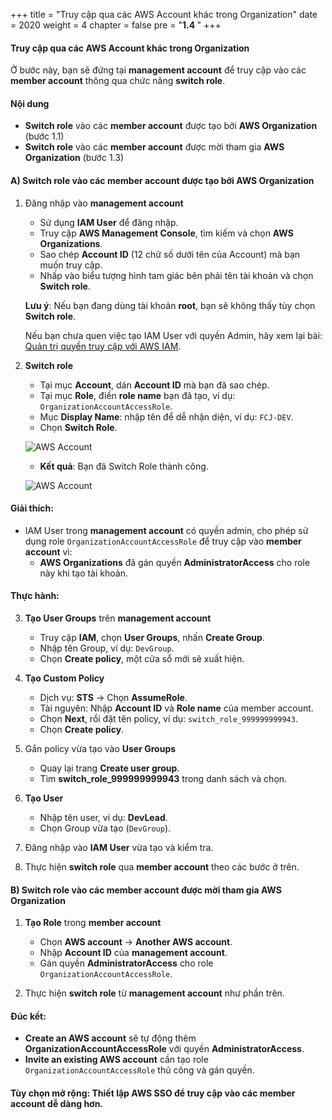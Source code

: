 +++
title = "Truy cập qua các AWS Account khác trong Organization"
date = 2020
weight = 4
chapter = false
pre = "<b>1.4 </b>"
+++

#### Truy cập qua các AWS Account khác trong Organization

Ở bước này, bạn sẽ đứng tại **management account** để truy cập vào các **member account** thông qua chức năng **switch role**.

#### **Nội dung**

- **Switch role** vào các **member account** được tạo bởi **AWS Organization** (bước 1.1)
- **Switch role** vào các **member account** được mời tham gia **AWS Organization** (bước 1.3)

#### A) **Switch role** vào các **member account** được tạo bởi **AWS Organization**

1. Đăng nhập vào **management account**

   - Sử dụng **IAM User** để đăng nhập.
   - Truy cập **AWS Management Console**, tìm kiếm và chọn **AWS Organizations**.
   - Sao chép **Account ID** (12 chữ số dưới tên của Account) mà bạn muốn truy cập.
   - Nhấp vào biểu tượng hình tam giác bên phải tên tài khoản và chọn **Switch role**.

   <!-- ![AWS Account](/images/11/0000.png?featherlight=false&width=90pc) -->

   **Lưu ý**: Nếu bạn đang dùng tài khoản **root**, bạn sẽ không thấy tùy chọn **Switch role**.

   Nếu bạn chưa quen việc tạo IAM User với quyền Admin, hãy xem lại bài: [Quản trị quyền truy cập với AWS IAM](https://000002.awsstudygroup.com/vi/1-introduction/).

2. **Switch role**

   - Tại mục **Account**, dán **Account ID** mà bạn đã sao chép.
   - Tại mục **Role**, điền **role name** bạn đã tạo, ví dụ: `OrganizationAccountAccessRole`.
   - Mục **Display Name**: nhập tên để dễ nhận diện, ví dụ: `FCJ-DEV`.
   - Chọn **Switch Role**.

   ![AWS Account](/images/11/0003.png?featherlight=false&width=90pc)

   - **Kết quả**: Bạn đã Switch Role thành công.

   ![AWS Account](/images/11/0004.png?featherlight=false&width=90pc)

#### Giải thích:

- IAM User trong **management account** có quyền admin, cho phép sử dụng role `OrganizationAccountAccessRole` để truy cập vào **member account** vì:
  - **AWS Organizations** đã gán quyền **AdministratorAccess** cho role này khi tạo tài khoản.

#### Thực hành:

3. **Tạo User Groups** trên **management account**

   - Truy cập **IAM**, chọn **User Groups**, nhấn **Create Group**.
   - Nhập tên Group, ví dụ: `DevGroup`.
   - Chọn **Create policy**, một cửa sổ mới sẽ xuất hiện.

4. **Tạo Custom Policy**

   - Dịch vụ: **STS** -> Chọn **AssumeRole**.
   - Tài nguyên: Nhập **Account ID** và **Role name** của member account.
   - Chọn **Next**, rồi đặt tên policy, ví dụ: `switch_role_999999999943`.
   - Chọn **Create policy**.

5. Gắn policy vừa tạo vào **User Groups**

   - Quay lại trang **Create user group**.
   - Tìm **switch_role_999999999943** trong danh sách và chọn.

6. **Tạo User**

   - Nhập tên user, ví dụ: **DevLead**.
   - Chọn Group vừa tạo (`DevGroup`).

7. Đăng nhập vào **IAM User** vừa tạo và kiểm tra.

8. Thực hiện **switch role** qua **member account** theo các bước ở trên.

#### B) **Switch role** vào các **member account** được mời tham gia **AWS Organization**

1. **Tạo Role** trong **member account**

   - Chọn **AWS account** -> **Another AWS account**.
   - Nhập **Account ID** của **management account**.
   - Gán quyền **AdministratorAccess** cho role `OrganizationAccountAccessRole`.

2. Thực hiện **switch role** từ **management account** như phần trên.

#### Đúc kết:

- **Create an AWS account** sẽ tự động thêm **OrganizationAccountAccessRole** với quyền **AdministratorAccess**.
- **Invite an existing AWS account** cần tạo role `OrganizationAccountAccessRole` thủ công và gán quyền.

#### Tùy chọn mở rộng: Thiết lập **AWS SSO** để truy cập vào các **member account** dễ dàng hơn.
